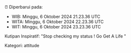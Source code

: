 ⏰ Diperbarui pada:
- WIB: Minggu, 6 Oktober 2024 21.23.36 UTC
- WITA: Minggu, 6 Oktober 2024 22.23.36 UTC
- WIT: Minggu, 6 Oktober 2024 23.23.36 UTC

Kutipan Inspiratif:
"Stop checking my status ! Go Get A Life "


Kategori: attitude

